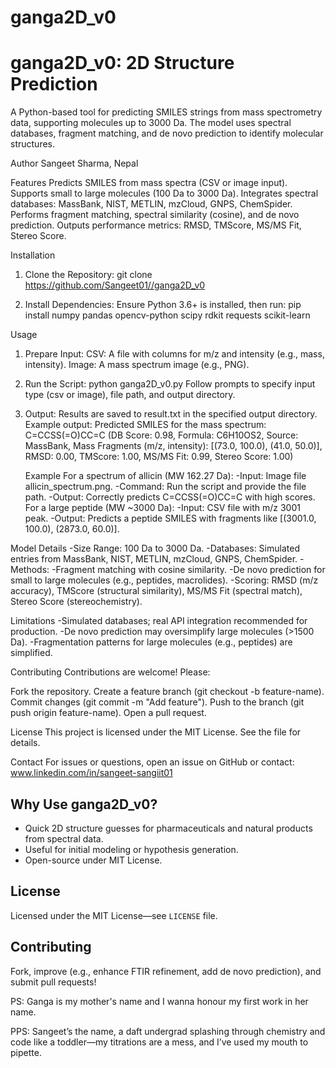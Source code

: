 # ganga2D_v0

# ganga2D_v0: 2D Structure Prediction

A Python-based tool for predicting SMILES strings from mass spectrometry data, supporting molecules up to 3000 Da. The model uses spectral databases, fragment matching, and de novo prediction to identify molecular structures.

Author
Sangeet Sharma, Nepal

Features
Predicts SMILES from mass spectra (CSV or image input).
Supports small to large molecules (100 Da to 3000 Da).
Integrates spectral databases: MassBank, NIST, METLIN, mzCloud, GNPS, ChemSpider.
Performs fragment matching, spectral similarity (cosine), and de novo prediction.
Outputs performance metrics: RMSD, TMScore, MS/MS Fit, Stereo Score.


Installation
1. Clone the Repository:
    git clone https://github.com/Sangeet01//ganga2D_v0

2. Install Dependencies: Ensure Python 3.6+ is installed, then run:
    pip install numpy pandas opencv-python scipy rdkit requests scikit-learn

Usage
1. Prepare Input:
   CSV: A file with columns for m/z and intensity (e.g., mass, intensity).
   Image: A mass spectrum image (e.g., PNG).

2. Run the Script:
    python ganga2D_v0.py
    Follow prompts to specify input type (csv or image), file path, and output directory.

3. Output:
   Results are saved to result.txt in the specified output directory.
   Example output:
   Predicted SMILES for the mass spectrum:
      C=CCSS(=O)CC=C (DB Score: 0.98, Formula: C6H10OS2, Source: MassBank, Mass Fragments (m/z, intensity): [(73.0, 100.0), (41.0, 50.0)], RMSD: 0.00, TMScore: 1.00, MS/MS Fit: 0.99, Stereo Score: 1.00)

      Example
       For a spectrum of allicin (MW 162.27 Da):
           -Input: Image file allicin_spectrum.png.
           -Command: Run the script and provide the file path.
           -Output: Correctly predicts C=CCSS(=O)CC=C with high scores.
      For a large peptide (MW ~3000 Da):
            -Input: CSV file with m/z 3001 peak.
            -Output: Predicts a peptide SMILES with fragments like [(3001.0, 100.0), (2873.0, 60.0)].

Model Details
   -Size Range: 100 Da to 3000 Da.
   -Databases: Simulated entries from MassBank, NIST, METLIN, mzCloud, GNPS, ChemSpider.
   -Methods:
      -Fragment matching with cosine similarity.
      -De novo prediction for small to large molecules (e.g., peptides, macrolides).
      -Scoring: RMSD (m/z accuracy), TMScore (structural similarity), MS/MS Fit (spectral match), Stereo Score (stereochemistry).

Limitations
   -Simulated databases; real API integration recommended for production.
   -De novo prediction may oversimplify large molecules (>1500 Da).
   -Fragmentation patterns for large molecules (e.g., peptides) are simplified.


Contributing
   Contributions are welcome! Please:

Fork the repository.
   Create a feature branch (git checkout -b feature-name).
   Commit changes (git commit -m "Add feature").
   Push to the branch (git push origin feature-name).
   Open a pull request.
   
License
   This project is licensed under the MIT License. See the  file for details.


Contact
   For issues or questions, open an issue on GitHub or contact: www.linkedin.com/in/sangeet-sangiit01













## Why Use ganga2D_v0?
- Quick 2D structure guesses for pharmaceuticals and natural products from spectral data.  
- Useful for initial modeling or hypothesis generation.  
- Open-source under MIT License.

## License
Licensed under the MIT License—see `LICENSE` file.

## Contributing
Fork, improve (e.g., enhance FTIR refinement, add de novo prediction), and submit pull requests!

PS: Ganga is my mother's name and I wanna honour my first work in her name.

PPS: Sangeet’s the name, a daft undergrad splashing through chemistry and code like a toddler—my titrations are a mess, and I’ve used my mouth to pipette. 

